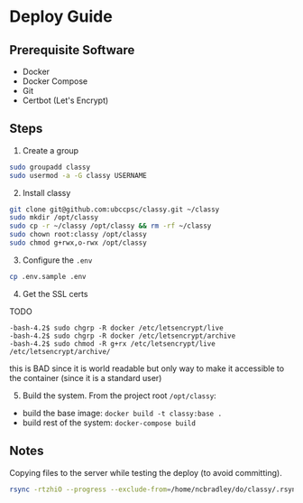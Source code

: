 # Deploy Guide

## Prerequisite Software

- Docker
- Docker Compose
- Git
- Certbot (Let's Encrypt)

## Steps

1. Create a group

```bash
sudo groupadd classy
sudo usermod -a -G classy USERNAME
```

2. Install classy

```bash
git clone git@github.com:ubccpsc/classy.git ~/classy
sudo mkdir /opt/classy
sudo cp -r ~/classy /opt/classy && rm -rf ~/classy
sudo chown root:classy /opt/classy
sudo chmod g+rwx,o-rwx /opt/classy
```

3. Configure the `.env`

```bash
cp .env.sample .env
```

4. Get the SSL certs

TODO
```
-bash-4.2$ sudo chgrp -R docker /etc/letsencrypt/live
-bash-4.2$ sudo chgrp -R docker /etc/letsencrypt/archive
-bash-4.2$ sudo chmod -R g+rx /etc/letsencrypt/live /etc/letsencrypt/archive/
```
this is BAD since it is world readable but only way to make it accessible to the container (since it is a standard user)


5. Build the system. From the project root `/opt/classy`:
  
  - build the base image: `docker build -t classy:base .`
  - build rest of the system: `docker-compose build`


## Notes

Copying files to the server while testing the deploy (to avoid committing).

```bash
rsync -rtzhiO --progress --exclude-from=/home/ncbradley/do/classy/.rsyncexclude ~/do/classy/ classy:/opt/classy/

```
